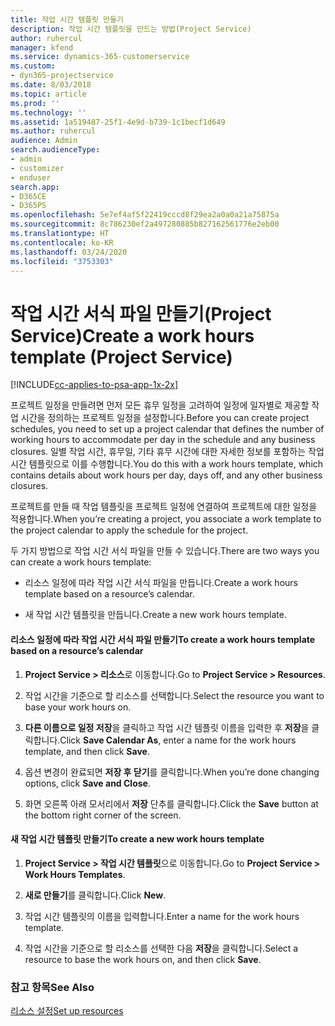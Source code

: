 ```yaml
---
title: 작업 시간 템플릿 만들기
description: 작업 시간 템플릿을 만드는 방법(Project Service)
author: ruhercul
manager: kfend
ms.service: dynamics-365-customerservice
ms.custom:
- dyn365-projectservice
ms.date: 8/03/2018
ms.topic: article
ms.prod: ''
ms.technology: ''
ms.assetid: 1a519487-25f1-4e9d-b739-1c1becf1d649
ms.author: ruhercul
audience: Admin
search.audienceType:
- admin
- customizer
- enduser
search.app:
- D365CE
- D365PS
ms.openlocfilehash: 5e7ef4af5f22419cccd8f29ea2a0a0a21a75875a
ms.sourcegitcommit: 8c786230ef2a497280885b827162561776e2eb00
ms.translationtype: HT
ms.contentlocale: ko-KR
ms.lasthandoff: 03/24/2020
ms.locfileid: "3753303"
---
```

# <a name="create-a-work-hours-template-project-service"></a><span data-ttu-id="bf1fb-103">작업 시간 서식 파일 만들기(Project Service)</span><span class="sxs-lookup"><span data-stu-id="bf1fb-103">Create a work hours template (Project Service)</span></span>

[!INCLUDE[cc-applies-to-psa-app-1x-2x](../includes/cc-applies-to-psa-app-1x-2x.md)]

<span data-ttu-id="bf1fb-104">프로젝트 일정을 만들려면 먼저 모든 휴무 일정을 고려하여 일정에 일자별로 제공할 작업 시간을 정의하는 프로젝트 일정을 설정합니다.</span><span class="sxs-lookup"><span data-stu-id="bf1fb-104">Before you can create project schedules, you need to set up a project calendar that defines the number of working hours to accommodate per day in the schedule and any business closures.</span></span> <span data-ttu-id="bf1fb-105">일별 작업 시간, 휴무일, 기타 휴무 시간에 대한 자세한 정보를 포함하는 작업 시간 템플릿으로 이를 수행합니다.</span><span class="sxs-lookup"><span data-stu-id="bf1fb-105">You do this with a work hours template, which contains details about work hours per day, days off, and any other business closures.</span></span>  
  
 <span data-ttu-id="bf1fb-106">프로젝트를 만들 때 작업 템플릿을 프로젝트 일정에 연결하여 프로젝트에 대한 일정을 적용합니다.</span><span class="sxs-lookup"><span data-stu-id="bf1fb-106">When you’re creating a project, you associate a work template to the project calendar to apply the schedule for the project.</span></span>  
  
 <span data-ttu-id="bf1fb-107">두 가지 방법으로 작업 시간 서식 파일을 만들 수 있습니다.</span><span class="sxs-lookup"><span data-stu-id="bf1fb-107">There are two ways you can create a work hours template:</span></span>  
  
-   <span data-ttu-id="bf1fb-108">리소스 일정에 따라 작업 시간 서식 파일을 만듭니다.</span><span class="sxs-lookup"><span data-stu-id="bf1fb-108">Create a work hours template based on a resource’s calendar.</span></span>  
  
-   <span data-ttu-id="bf1fb-109">새 작업 시간 템플릿을 만듭니다.</span><span class="sxs-lookup"><span data-stu-id="bf1fb-109">Create a new work hours template.</span></span>  
  
#### <a name="to-create-a-work-hours-template-based-on-a-resources-calendar"></a><span data-ttu-id="bf1fb-110">리소스 일정에 따라 작업 시간 서식 파일 만들기</span><span class="sxs-lookup"><span data-stu-id="bf1fb-110">To create a work hours template based on a resource’s calendar</span></span>  
  
1.  <span data-ttu-id="bf1fb-111">**Project Service > 리소스**로 이동합니다.</span><span class="sxs-lookup"><span data-stu-id="bf1fb-111">Go to **Project Service > Resources**.</span></span>  
  
2.  <span data-ttu-id="bf1fb-112">작업 시간을 기준으로 할 리소스를 선택합니다.</span><span class="sxs-lookup"><span data-stu-id="bf1fb-112">Select the resource you want to base your work hours on.</span></span>  
  
3.  <span data-ttu-id="bf1fb-113">**다른 이름으로 일정 저장**을 클릭하고 작업 시간 템플릿 이름을 입력한 후 **저장**을 클릭합니다.</span><span class="sxs-lookup"><span data-stu-id="bf1fb-113">Click **Save Calendar As**, enter a name for the work hours template, and then click **Save**.</span></span>  
  
4.  <span data-ttu-id="bf1fb-114">옵션 변경이 완료되면 **저장 후 닫기**를 클릭합니다.</span><span class="sxs-lookup"><span data-stu-id="bf1fb-114">When you’re done changing options, click **Save and Close**.</span></span>  
  
5.  <span data-ttu-id="bf1fb-115">화면 오른쪽 아래 모서리에서 **저장** 단추를 클릭합니다.</span><span class="sxs-lookup"><span data-stu-id="bf1fb-115">Click the **Save** button at the bottom right corner of the screen.</span></span>  
  
#### <a name="to-create-a-new-work-hours-template"></a><span data-ttu-id="bf1fb-116">새 작업 시간 템플릿 만들기</span><span class="sxs-lookup"><span data-stu-id="bf1fb-116">To create a new work hours template</span></span>  
  
1.  <span data-ttu-id="bf1fb-117">**Project Service > 작업 시간 템플릿**으로 이동합니다.</span><span class="sxs-lookup"><span data-stu-id="bf1fb-117">Go to **Project Service > Work Hours Templates**.</span></span>  
  
2.  <span data-ttu-id="bf1fb-118">**새로 만들기**를 클릭합니다.</span><span class="sxs-lookup"><span data-stu-id="bf1fb-118">Click **New**.</span></span>  
  
3.  <span data-ttu-id="bf1fb-119">작업 시간 템플릿의 이름을 입력합니다.</span><span class="sxs-lookup"><span data-stu-id="bf1fb-119">Enter a name for the work hours template.</span></span>  
  
4.  <span data-ttu-id="bf1fb-120">작업 시간을 기준으로 할 리소스를 선택한 다음 **저장**을 클릭합니다.</span><span class="sxs-lookup"><span data-stu-id="bf1fb-120">Select a resource to base the work hours on, and then click **Save**.</span></span>  
  
### <a name="see-also"></a><span data-ttu-id="bf1fb-121">참고 항목</span><span class="sxs-lookup"><span data-stu-id="bf1fb-121">See Also</span></span>  
 [<span data-ttu-id="bf1fb-122">리소스 설정</span><span class="sxs-lookup"><span data-stu-id="bf1fb-122">Set up resources</span></span>](../project-service/set-up-resources.md)
